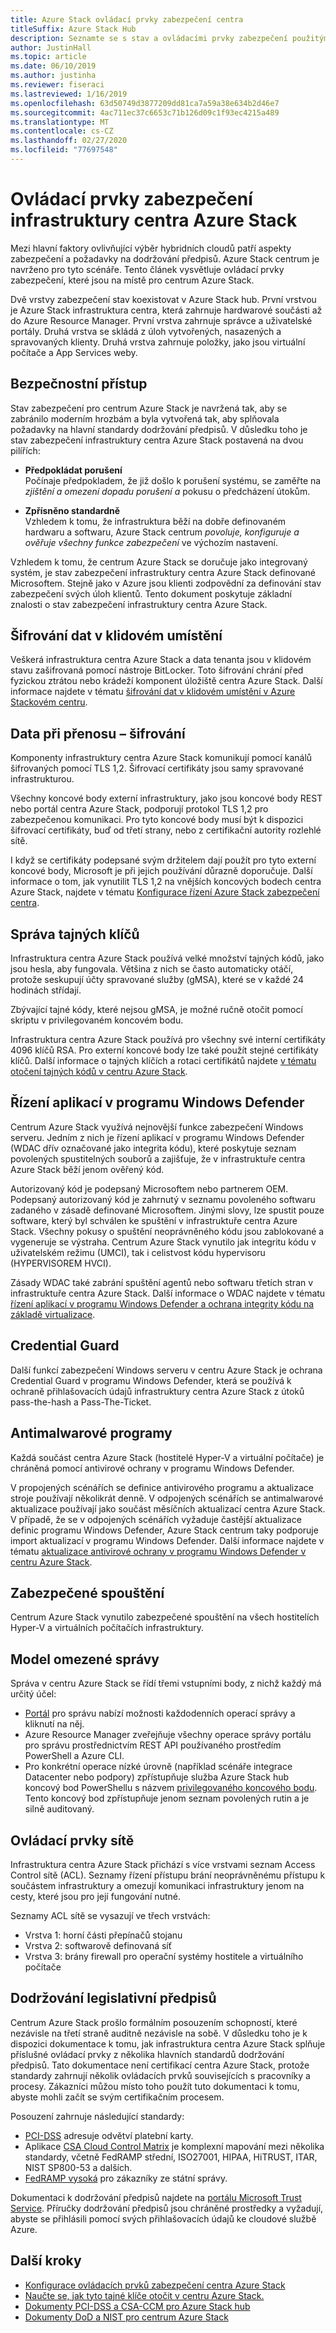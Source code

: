 ```yaml
---
title: Azure Stack ovládací prvky zabezpečení centra
titleSuffix: Azure Stack Hub
description: Seznamte se s stav a ovládacími prvky zabezpečení použitými pro centrum Azure Stack.
author: JustinHall
ms.topic: article
ms.date: 06/10/2019
ms.author: justinha
ms.reviewer: fiseraci
ms.lastreviewed: 1/16/2019
ms.openlocfilehash: 63d50749d3877209dd81ca7a59a38e634b2d46e7
ms.sourcegitcommit: 4ac711ec37c6653c71b126d09c1f93ec4215a489
ms.translationtype: MT
ms.contentlocale: cs-CZ
ms.lasthandoff: 02/27/2020
ms.locfileid: "77697548"
---
```

# <a name="azure-stack-hub-infrastructure-security-controls"></a>Ovládací prvky zabezpečení infrastruktury centra Azure Stack

Mezi hlavní faktory ovlivňující výběr hybridních cloudů patří aspekty zabezpečení a požadavky na dodržování předpisů. Azure Stack centrum je navrženo pro tyto scénáře. Tento článek vysvětluje ovládací prvky zabezpečení, které jsou na místě pro centrum Azure Stack.

Dvě vrstvy zabezpečení stav koexistovat v Azure Stack hub. První vrstvou je Azure Stack infrastruktura centra, která zahrnuje hardwarové součásti až do Azure Resource Manager. První vrstva zahrnuje správce a uživatelské portály. Druhá vrstva se skládá z úloh vytvořených, nasazených a spravovaných klienty. Druhá vrstva zahrnuje položky, jako jsou virtuální počítače a App Services weby.

## <a name="security-approach"></a>Bezpečnostní přístup

Stav zabezpečení pro centrum Azure Stack je navržená tak, aby se zabránilo moderním hrozbám a byla vytvořená tak, aby splňovala požadavky na hlavní standardy dodržování předpisů. V důsledku toho je stav zabezpečení infrastruktury centra Azure Stack postavená na dvou pilířích:

- **Předpokládat porušení**  
    Počínaje předpokladem, že již došlo k porušení systému, se zaměřte na *zjištění a omezení dopadu porušení a* pokusu o předcházení útokům.

- **Zpřísněno standardně**  
    Vzhledem k tomu, že infrastruktura běží na dobře definovaném hardwaru a softwaru, Azure Stack centrum *povoluje, konfiguruje a ověřuje všechny funkce zabezpečení* ve výchozím nastavení.

Vzhledem k tomu, že centrum Azure Stack se doručuje jako integrovaný systém, je stav zabezpečení infrastruktury centra Azure Stack definované Microsoftem. Stejně jako v Azure jsou klienti zodpovědní za definování stav zabezpečení svých úloh klientů. Tento dokument poskytuje základní znalosti o stav zabezpečení infrastruktury centra Azure Stack.

## <a name="data-at-rest-encryption"></a>Šifrování dat v klidovém umístění

Veškerá infrastruktura centra Azure Stack a data tenanta jsou v klidovém stavu zašifrovaná pomocí nástroje BitLocker. Toto šifrování chrání před fyzickou ztrátou nebo krádeží komponent úložiště centra Azure Stack. Další informace najdete v tématu [šifrování dat v klidovém umístění v Azure Stackovém centru](azure-stack-security-bitlocker.md).

## <a name="data-in-transit-encryption"></a>Data při přenosu – šifrování

Komponenty infrastruktury centra Azure Stack komunikují pomocí kanálů šifrovaných pomocí TLS 1,2. Šifrovací certifikáty jsou samy spravované infrastrukturou.

Všechny koncové body externí infrastruktury, jako jsou koncové body REST nebo portál centra Azure Stack, podporují protokol TLS 1,2 pro zabezpečenou komunikaci. Pro tyto koncové body musí být k dispozici šifrovací certifikáty, buď od třetí strany, nebo z certifikační autority rozlehlé sítě.

I když se certifikáty podepsané svým držitelem dají použít pro tyto externí koncové body, Microsoft je při jejich používání důrazně doporučuje.
Další informace o tom, jak vynutilit TLS 1,2 na vnějších koncových bodech centra Azure Stack, najdete v tématu [Konfigurace řízení Azure Stack zabezpečení centra](azure-stack-security-configuration.md).

## <a name="secret-management"></a>Správa tajných klíčů

Infrastruktura centra Azure Stack používá velké množství tajných kódů, jako jsou hesla, aby fungovala. Většina z nich se často automaticky otáčí, protože seskupují účty spravované služby (gMSA), které se v každé 24 hodinách střídají.

Zbývající tajné kódy, které nejsou gMSA, je možné ručně otočit pomocí skriptu v privilegovaném koncovém bodu.

Infrastruktura centra Azure Stack používá pro všechny své interní certifikáty 4096 klíčů RSA. Pro externí koncové body lze také použít stejné certifikáty klíčů. Další informace o tajných klíčích a rotaci certifikátů najdete [v tématu otočení tajných kódů v centru Azure Stack](azure-stack-rotate-secrets.md).

## <a name="windows-defender-application-control"></a>Řízení aplikací v programu Windows Defender

Centrum Azure Stack využívá nejnovější funkce zabezpečení Windows serveru. Jedním z nich je řízení aplikací v programu Windows Defender (WDAC dřív označované jako integrita kódu), které poskytuje seznam povolených spustitelných souborů a zajišťuje, že v infrastruktuře centra Azure Stack běží jenom ověřený kód.

Autorizovaný kód je podepsaný Microsoftem nebo partnerem OEM. Podepsaný autorizovaný kód je zahrnutý v seznamu povoleného softwaru zadaného v zásadě definované Microsoftem. Jinými slovy, lze spustit pouze software, který byl schválen ke spuštění v infrastruktuře centra Azure Stack. Všechny pokusy o spuštění neoprávněného kódu jsou zablokované a vygeneruje se výstraha. Centrum Azure Stack vynutilo jak integritu kódu v uživatelském režimu (UMCI), tak i celistvost kódu hypervisoru (HYPERVISOREM HVCI).

Zásady WDAC také zabrání spuštění agentů nebo softwaru třetích stran v infrastruktuře centra Azure Stack.
Další informace o WDAC najdete v tématu [řízení aplikací v programu Windows Defender a ochrana integrity kódu na základě virtualizace](https://docs.microsoft.com/windows/security/threat-protection/device-guard/introduction-to-device-guard-virtualization-based-security-and-windows-defender-application-control).

## <a name="credential-guard"></a>Credential Guard

Další funkcí zabezpečení Windows serveru v centru Azure Stack je ochrana Credential Guard v programu Windows Defender, která se používá k ochraně přihlašovacích údajů infrastruktury centra Azure Stack z útoků pass-the-hash a Pass-The-Ticket.

## <a name="antimalware"></a>Antimalwarové programy

Každá součást centra Azure Stack (hostitelé Hyper-V a virtuální počítače) je chráněná pomocí antivirové ochrany v programu Windows Defender.

V propojených scénářích se definice antivirového programu a aktualizace stroje používají několikrát denně. V odpojených scénářích se antimalwarové aktualizace používají jako součást měsíčních aktualizací centra Azure Stack. V případě, že se v odpojených scénářích vyžaduje častější aktualizace definic programu Windows Defender, Azure Stack centrum taky podporuje import aktualizací v programu Windows Defender. Další informace najdete v tématu [aktualizace antivirové ochrany v programu Windows Defender v centru Azure Stack](azure-stack-security-av.md).

## <a name="secure-boot"></a>Zabezpečené spouštění

Centrum Azure Stack vynutilo zabezpečené spouštění na všech hostitelích Hyper-V a virtuálních počítačích infrastruktury. 

## <a name="constrained-administration-model"></a>Model omezené správy

Správa v centru Azure Stack se řídí třemi vstupními body, z nichž každý má určitý účel:

- [Portál](azure-stack-manage-portals.md) pro správu nabízí možnosti každodenních operací správy a kliknutí na něj.
- Azure Resource Manager zveřejňuje všechny operace správy portálu pro správu prostřednictvím REST API používaného prostředím PowerShell a Azure CLI.
- Pro konkrétní operace nízké úrovně (například scénáře integrace Datacenter nebo podpory) zpřístupňuje služba Azure Stack hub koncový bod PowerShellu s názvem [privilegovaného koncového bodu](azure-stack-privileged-endpoint.md). Tento koncový bod zpřístupňuje jenom seznam povolených rutin a je silně auditovaný.

## <a name="network-controls"></a>Ovládací prvky sítě

Infrastruktura centra Azure Stack přichází s více vrstvami seznam Access Control sítě (ACL). Seznamy řízení přístupu brání neoprávněnému přístupu k součástem infrastruktury a omezují komunikaci infrastruktury jenom na cesty, které jsou pro její fungování nutné.

Seznamy ACL sítě se vysazují ve třech vrstvách:

- Vrstva 1: horní části přepínačů stojanu
- Vrstva 2: softwarově definovaná síť
- Vrstva 3: brány firewall pro operační systémy hostitele a virtuálního počítače

## <a name="regulatory-compliance"></a>Dodržování legislativní předpisů

Centrum Azure Stack prošlo formálním posouzením schopností, které nezávisle na třetí straně auditně nezávisle na sobě. V důsledku toho je k dispozici dokumentace k tomu, jak infrastruktura centra Azure Stack splňuje příslušné ovládací prvky z několika hlavních standardů dodržování předpisů. Tato dokumentace není certifikací centra Azure Stack, protože standardy zahrnují několik ovládacích prvků souvisejících s pracovníky a procesy. Zákazníci můžou místo toho použít tuto dokumentaci k tomu, abyste mohli začít se svým certifikačním procesem.

Posouzení zahrnuje následující standardy:

- [PCI-DSS](https://www.pcisecuritystandards.org/pci_security/) adresuje odvětví platební karty.
- Aplikace [CSA Cloud Control Matrix](https://cloudsecurityalliance.org/group/cloud-controls-matrix/#_overview) je komplexní mapování mezi několika standardy, včetně FedRAMP střední, ISO27001, HIPAA, HiTRUST, ITAR, NIST SP800-53 a dalších.
- [FedRAMP vysoká](https://www.fedramp.gov/fedramp-releases-high-baseline/) pro zákazníky ze státní správy.

Dokumentaci k dodržování předpisů najdete na [portálu Microsoft Trust Service](https://servicetrust.microsoft.com/ViewPage/AzureStack). Příručky dodržování předpisů jsou chráněné prostředky a vyžadují, abyste se přihlásili pomocí svých přihlašovacích údajů ke cloudové službě Azure.

## <a name="next-steps"></a>Další kroky

- [Konfigurace ovládacích prvků zabezpečení centra Azure Stack](azure-stack-security-configuration.md)
- [Naučte se, jak tyto tajné klíče otočit v centru Azure Stack.](azure-stack-rotate-secrets.md)
- [Dokumenty PCI-DSS a CSA-CCM pro Azure Stack hub](https://servicetrust.microsoft.com/ViewPage/TrustDocuments)
- [Dokumenty DoD a NIST pro centrum Azure Stack](https://servicetrust.microsoft.com/ViewPage/Blueprint)
